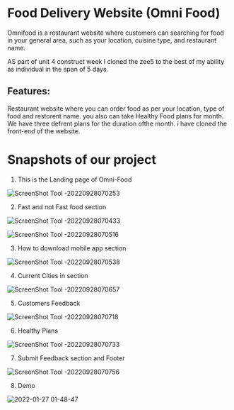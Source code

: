# Food Delivery Website (Omni Food)

Omnifood is a restaurant website where customers can searching for food in your general area, such as your location, cuisine type, and restaurant name.

AS part of unit 4 construct week I cloned the zee5 to the best of my ability as individual in the span of 5 days.


<!-- ## Tech Stack: -->

<!-- <p>
   <img src="https://img.icons8.com/color/64/000000/javascript.png"/>
   <img src="https://img.icons8.com/color/64/000000/html-5.png"/>
   <img src="https://img.icons8.com/color/64/000000/css3.png" />
   <img src="https://img.icons8.com/color/64/000000/json.png"/>
</p> -->

## Features:

Restaurant website where you can order food as per your location, type of food and restorent name. you also can take Healthy Food plans for month. We have three defrent plans for the duration ofthe month. i have cloned the front-end of the website.

<h1>Snapshots of our project</h1>

1. This is the Landing page of Omni-Food

![ScreenShot Tool -20220928070253](https://user-images.githubusercontent.com/88669777/192668788-f3f6d9c7-bf73-492b-93cb-c6ed1813e8b1.png)

2. Fast and not Fast food section

![ScreenShot Tool -20220928070433](https://user-images.githubusercontent.com/88669777/192668930-0aa02e2a-4e34-4c80-9d5d-71733dda46d6.png)

![ScreenShot Tool -20220928070516](https://user-images.githubusercontent.com/88669777/192668947-40066209-0a56-415b-a9d9-470d944e60ae.png)

3. How to download mobile app section

![ScreenShot Tool -20220928070538](https://user-images.githubusercontent.com/88669777/192669015-f589141a-63eb-4c61-b2e9-c0e0732d4a21.png)

4. Current Cities in section

![ScreenShot Tool -20220928070657](https://user-images.githubusercontent.com/88669777/192669094-666b8638-6b40-492f-adb6-ac6437d649ef.png)

5. Customers Feedback

![ScreenShot Tool -20220928070718](https://user-images.githubusercontent.com/88669777/192669186-04475b69-cd07-42b3-969f-572c02477f86.png)

6. Healthy Plans

![ScreenShot Tool -20220928070733](https://user-images.githubusercontent.com/88669777/192669239-584bf648-8b36-4364-a8c6-a8fdeb02d5ac.png)

7. Submit Feedback section and Footer

![ScreenShot Tool -20220928070756](https://user-images.githubusercontent.com/88669777/192669307-0cf959f1-dbe7-447c-b332-38f7ec68f742.png)

8. Demo

![2022-01-27 01-48-47](https://user-images.githubusercontent.com/88669777/151240731-b0753419-43da-4921-8bc4-93d228dc7e29.gif)
